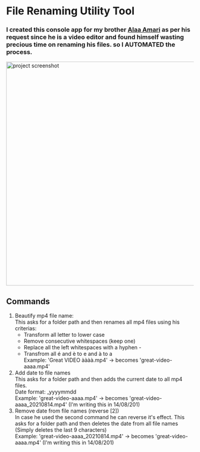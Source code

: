 # File Renaming Utility Tool
### I created this console app for my brother [Alaa Amari](https://www.linkedin.com/in/alaa-amari/) as per his request since he is a video editor and found himself wasting precious time on renaming his files. so I AUTOMATED the process.

<img src="https://user-images.githubusercontent.com/64031583/129433914-47303600-07eb-4835-9779-0f530e2661ce.JPG" width="600" height="auto" alt="project screenshot" />

## Commands     
1. Beautify mp4 file name:    
This asks for a folder path and then renames all mp4 files using his criterias:     
    - Transform all letter to lower case    
    - Remove consecutive whitespaces (keep one)    
    - Replace all the left whitespaces with a hyphen -     
    - Transfrom all é and è to e and à to a    
Example: 'Great  VIDEO  àààà.mp4' -> becomes 'great-video-aaaa.mp4'     
2. Add date to file names       
This asks for a folder path and then adds the current date to all mp4 files.    
Date format: _yyyymmdd      
Example: 'great-video-aaaa.mp4' -> becomes 'great-video-aaaa_20210814.mp4' (I'm writing this in 14/08/201)     
3. Remove date from file names (reverse [2])      
In case he used the second command he can reverse it's effect. This asks for a folder path and then deletes the date from all file names (Simply deletes the last 9 characters)             
Example: 'great-video-aaaa_20210814.mp4' -> becomes 'great-video-aaaa.mp4' (I'm writing this in 14/08/201)          